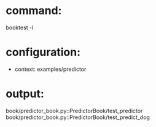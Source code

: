 # command:

booktest -l

# configuration:

 * context: examples/predictor

# output:

  book/predictor_book.py::PredictorBook/test_predictor
  book/predictor_book.py::PredictorBook/test_predict_dog

